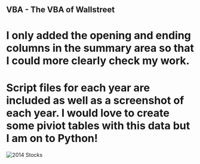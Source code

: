 ## VBA  - The VBA of Wallstreet

# I only added the opening and ending columns in the summary area so that I could more clearly check my work. 
# Script files for each year are included as well as a screenshot of each year. I would love to create some piviot tables with this data but I am on to Python! 



![2014 Stocks](VBA-Challenge/blob/master/images/2014.PNG)





